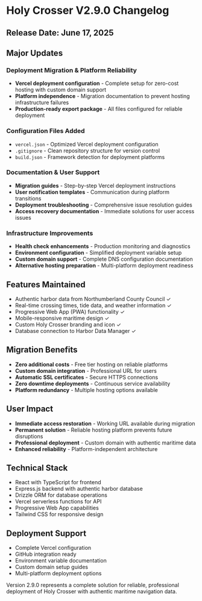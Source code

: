 # Holy Crosser V2.9.0 Changelog

## Release Date: June 17, 2025

## Major Updates

### Deployment Migration & Platform Reliability
- **Vercel deployment configuration** - Complete setup for zero-cost hosting with custom domain support
- **Platform independence** - Migration documentation to prevent hosting infrastructure failures
- **Production-ready export package** - All files configured for reliable deployment

### Configuration Files Added
- `vercel.json` - Optimized Vercel deployment configuration
- `.gitignore` - Clean repository structure for version control
- `build.json` - Framework detection for deployment platforms

### Documentation & User Support
- **Migration guides** - Step-by-step Vercel deployment instructions
- **User notification templates** - Communication during platform transitions
- **Deployment troubleshooting** - Comprehensive issue resolution guides
- **Access recovery documentation** - Immediate solutions for user access issues

### Infrastructure Improvements
- **Health check enhancements** - Production monitoring and diagnostics
- **Environment configuration** - Simplified deployment variable setup
- **Custom domain support** - Complete DNS configuration documentation
- **Alternative hosting preparation** - Multi-platform deployment readiness

## Features Maintained
- Authentic harbor data from Northumberland County Council ✓
- Real-time crossing times, tide data, and weather information ✓
- Progressive Web App (PWA) functionality ✓ 
- Mobile-responsive maritime design ✓
- Custom Holy Crosser branding and icon ✓
- Database connection to Harbor Data Manager ✓

## Migration Benefits
- **Zero additional costs** - Free tier hosting on reliable platforms
- **Custom domain integration** - Professional URL for users
- **Automatic SSL certificates** - Secure HTTPS connections
- **Zero downtime deployments** - Continuous service availability
- **Platform redundancy** - Multiple hosting options available

## User Impact
- **Immediate access restoration** - Working URL available during migration
- **Permanent solution** - Reliable hosting platform prevents future disruptions
- **Professional deployment** - Custom domain with authentic maritime data
- **Enhanced reliability** - Platform-independent architecture

## Technical Stack
- React with TypeScript for frontend
- Express.js backend with authentic harbor database
- Drizzle ORM for database operations
- Vercel serverless functions for API
- Progressive Web App capabilities
- Tailwind CSS for responsive design

## Deployment Support
- Complete Vercel configuration
- GitHub integration ready
- Environment variable documentation
- Custom domain setup guides
- Multi-platform deployment options

Version 2.9.0 represents a complete solution for reliable, professional deployment of Holy Crosser with authentic maritime navigation data.